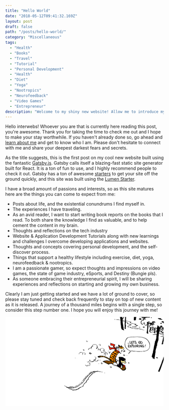 ```yaml
---
title: "Hello World"
date: "2018-05-12T09:41:32.169Z"
layout: post
draft: false
path: "/posts/hello-world/"
category: "Miscellaneous"
tags:
  - "Health"
  - "Books"
  - "Travel"
  - "Tutorial"
  - "Personal Development"
  - "Health"
  - "Diet"
  - "Yoga"
  - "Nootropics"
  - "Neurofeedback"
  - "Video Games"
  - "Entrepreneur"
description: "Welcome to my shiny new website! Allow me to introduce myself, and set the intent for this site and how I will be using it moving forward."
---
```


Hello interwebs! Whoever you are that is currently here reading this post, you're awesome.  Thank you for taking the time to check me out and I hope to make your stay worthwhile.  If you haven't already done so, go ahead and [learn about me](/about/) and get to know who I am. Please don't hesitate to connect with me and share your deepest darkest fears and secrets.

As the title suggests, this is the first post on my cool new website built using the fantastic [Gatsby.js](https://www.gatsbyjs.org/).  Gatsby calls itself a blazing-fast static site generator built for React.  It is a ton of fun to use, and I highly recommend people to check it out.  Gatsby has a ton of awesome [starters](https://www.gatsbyjs.org/docs/gatsby-starters/) to get your site off the ground quickly, and this site was built using the [Lumen Starter](https://github.com/alxshelepenok/gatsby-starter-lumen).

I have a broad amount of passions and interests, so as this site matures here are the things you can come to expect from me:

+ Posts about life, and the existential conundrums I find myself in.
+ The experiences I have traveling.
+ As an avid reader, I want to start writing book reports on the books that I read.  To both share the knowledge I find as valuable, and to help cement the content in my brain.
+ Thoughts and reflections on the tech industry
+ Website & Application Development Tutorials along with new learnings and challenges I overcome developing applications and websites.
+ Thoughts and concepts covering personal development, and the self-discover process.
+ Things that support a healthy lifestyle including exercise, diet, yoga, neurofeedback & nootropics.
+ I am a passionate gamer, so expect thoughts and impressions on video games, the state of game industry, eSports, and Destiny (Bungie pls).
+ As someone embracing their entrepreneurial spirit, I will be sharing experiences and reflections on starting and growing my own business.

Clearly I am just getting started and we have a lot of ground to cover, so please stay tuned and check back frequently to stay on top of new content as it is released. A journey of a thousand miles begins with a single step, so consider this step number one.  I hope you will enjoy this journey with me!

![Let's go exploring!](./lets-go-exploring.jpg)
